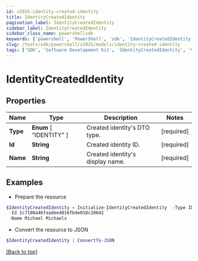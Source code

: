 ```yaml
---
id: v2025-identity-created-identity
title: IdentityCreatedIdentity
pagination_label: IdentityCreatedIdentity
sidebar_label: IdentityCreatedIdentity
sidebar_class_name: powershellsdk
keywords: ['powershell', 'PowerShell', 'sdk', 'IdentityCreatedIdentity', 'V2025IdentityCreatedIdentity'] 
slug: /tools/sdk/powershell/v2025/models/identity-created-identity
tags: ['SDK', 'Software Development Kit', 'IdentityCreatedIdentity', 'V2025IdentityCreatedIdentity']
---
```



# IdentityCreatedIdentity

## Properties

Name | Type | Description | Notes
------------ | ------------- | ------------- | -------------
**Type** |  **Enum** [  "IDENTITY" ] | Created identity's DTO type. | [required]
**Id** | **String** | Created identity ID. | [required]
**Name** | **String** | Created identity's display name. | [required]

## Examples

- Prepare the resource
```powershell
$IdentityCreatedIdentity = Initialize-IdentityCreatedIdentity  -Type IDENTITY `
 -Id 2c7180a46faadee4016fb4e018c20642 `
 -Name Michael Michaels
```

- Convert the resource to JSON
```powershell
$IdentityCreatedIdentity | ConvertTo-JSON
```


[[Back to top]](#) 

